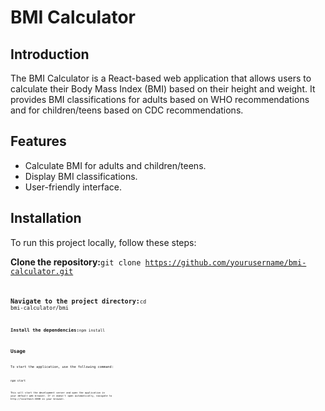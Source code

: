 # BMI Calculator

## Introduction

The BMI Calculator is a React-based web application that allows users to calculate their Body Mass Index (BMI) based on their height and weight. It provides BMI classifications for adults based on WHO recommendations and for children/teens based on CDC recommendations.

## Features

-   Calculate BMI for adults and children/teens.
-   Display BMI classifications.
-   User-friendly interface.

## Installation

To run this project locally, follow these steps:

**Clone the repository:**<code>git clone https://github.com/yourusername/bmi-calculator.git<code>

**Navigate to the project directory:**<code>cd bmi-calculator/bmi<code>

**Install the dependencies:**<code>npm install<code>

## Usage

To start the application, use the following command:

<code>npm start<code>

This will start the development server and open the application in your default web browser. If it doesn't open automatically, navigate to http://localhost:3000 in your browser.